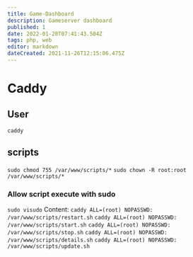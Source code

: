 ```yaml
---
title: Game-Dashboard
description: Gameserver dashboard
published: 1
date: 2022-01-20T07:41:43.504Z
tags: php, web
editor: markdown
dateCreated: 2021-11-26T12:15:06.475Z
---
```


# Caddy
## User
`caddy`
## scripts

`sudo chmod 755 /var/www/scripts/*`
`sudo chown -R root:root /var/www/scripts/*`

### Allow script execute with sudo
`sudo visudo`
Content:
`caddy ALL=(root) NOPASSWD: /var/www/scripts/restart.sh`
`caddy ALL=(root) NOPASSWD: /var/www/scripts/start.sh`
`caddy ALL=(root) NOPASSWD: /var/www/scripts/stop.sh`
`caddy ALL=(root) NOPASSWD: /var/www/scripts/details.sh`
`caddy ALL=(root) NOPASSWD: /var/www/scripts/update.sh`